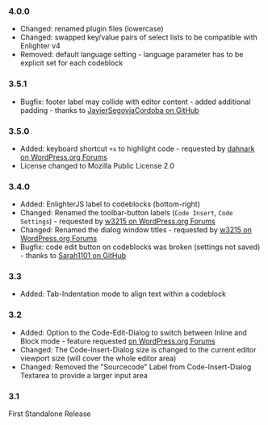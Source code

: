 ### 4.0.0 ###

* Changed: renamed plugin files (lowercase)
* Changed: swapped key/value pairs of select lists to be compatible with Enlighter v4
* Removed: default language setting - language parameter has to be explicit set for each codeblock

### 3.5.1 ###

* Bugfix: footer label may collide with editor content - added additional padding - thanks to [JavierSegoviaCordoba on GitHub](https://github.com/EnlighterJS/Plugin.WordPress/issues/120)

### 3.5.0 ###

* Added: keyboard shortcut `+x` to highlight code - requested by [dahnark on WordPress.org Forums](https://wordpress.org/support/topic/override-theme-code-style/)
* License changed to Mozilla Public License 2.0

### 3.4.0 ###

* Added: EnlighterJS label to codeblocks (bottom-right)
* Changed: Renamed the toolbar-button labels (`Code Insert`, `Code Settings`) - requested by [w3215 on WordPress.org Forums](https://wordpress.org/support/topic/remove-branding-on-toolbar/)
* Changed: Renamed the dialog window titles - requested by [w3215 on WordPress.org Forums](https://wordpress.org/support/topic/remove-branding-on-toolbar/)
* Bugfix: code edit button on codeblocks was broken (settings not saved) - thanks to [Sarah1101 on GitHub](https://github.com/EnlighterJS/Plugin.WordPress/issues/101)

### 3.3 ###
* Added: Tab-Indentation mode to align text within a codeblock

### 3.2 ###
* Added: Option to the Code-Edit-Dialog to switch between Inline and Block mode - feature requested [on WordPress.org Forums](https://wordpress.org/support/topic/no-way-to-switch-from-codeblock-to-inline/#post-8539755)
* Changed: The Code-Insert-Dialog size is changed to the current editor viewport size (will cover the whole editor area)
* Changed: Removed the "Sourcecode" Label from Code-Insert-Dialog Textarea to provide a larger input area

### 3.1 ###
First Standalone Release